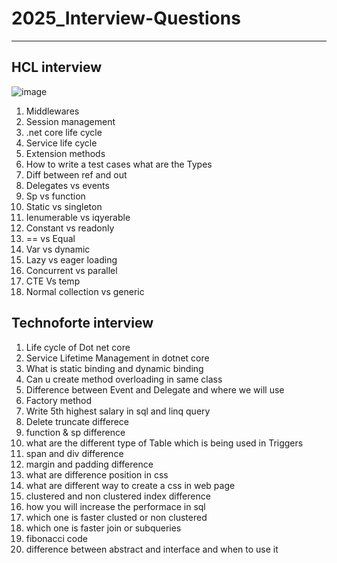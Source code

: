 # 2025_Interview-Questions
--------------------------
HCL interview
-------------
![image](https://github.com/user-attachments/assets/e8242168-73e2-46e6-a80c-297d6755e65b)


1) Middlewares
2) Session management 
3) .net core life cycle 
4) Service life cycle
5) Extension methods
6) How to write a test cases what are the Types
7) Diff between ref and out 
8) Delegates vs events 
9) Sp vs function 
10) Static vs singleton
11) Ienumerable vs iqyerable
12) Constant vs readonly 
13) == vs Equal 
14) Var vs dynamic 
15) Lazy vs eager loading 
16) Concurrent vs parallel 
17) CTE Vs temp 
18) Normal collection vs generic

Technoforte interview
-----------------------
1) Life cycle of Dot net core
2) Service Lifetime Management in dotnet core
3) What is static binding and dynamic binding
4) Can u create method overloading in same class
5) Difference between Event and Delegate and where we will use
6) Factory method
7) Write 5th highest salary in sql and linq query
8) Delete truncate differece
9) function & sp difference
10) what are the different type of Table which is being used in Triggers
11) span and div difference
12) margin and padding difference
13) what are difference position in css
14) what are different way to create a css in web page
15) clustered and non clustered index difference
16) how you will increase the performace in sql
17) which one is faster clusted or non clustered
18) which one is faster join or subqueries
19) fibonacci code
20) difference between abstract and interface and when to use it



